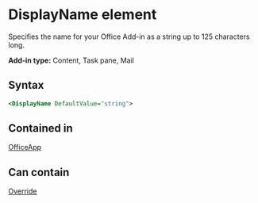 # DisplayName element

Specifies the name for your Office Add-in as a string up to 125 characters long.

**Add-in type:** Content, Task pane, Mail

## Syntax

```XML
<DisplayName DefaultValue="string">
```

## Contained in

[OfficeApp](officeapp.md)


## Can contain

[Override](override.md)

